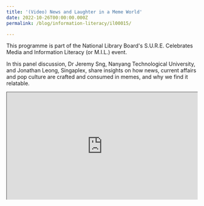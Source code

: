 ```yaml
---
title: '(Video) News and Laughter in a Meme World'
date: 2022-10-26T00:00:00.000Z
permalink: /blog/information-literacy/il00015/

---
```


This programme is part of the National Library Board's S.U.R.E. Celebrates Media and Information Literacy (or M.I.L.) event.

In this panel discussion, Dr Jeremy Sng, Nanyang Technological University, and Jonathan Leong, Singaplex, share insights on how news, current affairs and pop culture are crafted and consumed in memes, and why we find it relatable.



 <style>.embed-container { position: relative; padding-bottom: 56.25%; height: 0; overflow: hidden; max-width: 100%; } .embed-container iframe, .embed-container object, .embed-container embed { position: absolute; top: 0; left: 0; width: 100%; height: 100%; }</style><div class='embed-container'>
<iframe src="https://nlb.ap.panopto.com/Panopto/Pages/Embed.aspx?id=639c94ae-efcf-492f-92b4-af3b002488ca&autoplay=false&offerviewer=false&showtitle=true&showbrand=true&start=0&interactivity=all" height="405" width="720" style="border: 1px solid #464646;" allowfullscreen allow="autoplay"></iframe></div>

